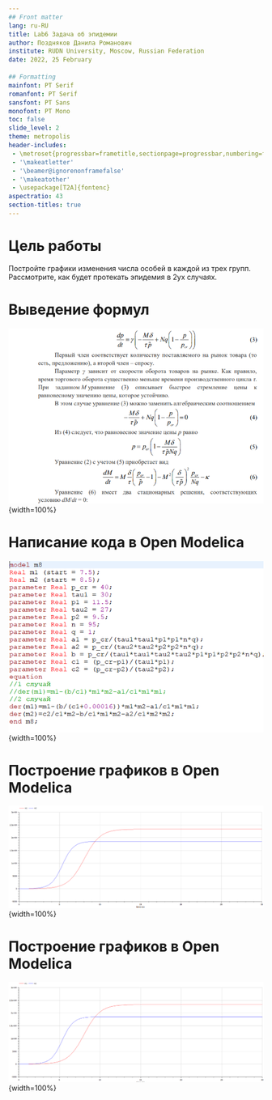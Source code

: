 ```yaml
---
## Front matter
lang: ru-RU
title: Lab6 Задача об эпидемии 
author: Поздняков Данила Романович
institute: RUDN University, Moscow, Russian Federation
date: 2022, 25 February

## Formatting
mainfont: PT Serif 
romanfont: PT Serif 
sansfont: PT Sans 
monofont: PT Mono
toc: false
slide_level: 2
theme: metropolis
header-includes: 
 - \metroset{progressbar=frametitle,sectionpage=progressbar,numbering=fraction}
 - '\makeatletter'
 - '\beamer@ignorenonframefalse'
 - '\makeatother'
 - \usepackage[T2A]{fontenc}
aspectratio: 43
section-titles: true
---
```


# Цель работы

Постройте графики изменения числа особей в каждой из трех групп.
Рассмотрите, как будет протекать эпидемия в 2ух случаях.

# Выведение формул

![](img8/4.png){width=100%}

# Написание кода в Open Modelica

![](img8/3.png){width=100%}

# Построение графиков в Open Modelica

![](img8/1.png){width=100%}

# Построение графиков в Open Modelica

![](img8/2.png){width=100%}




